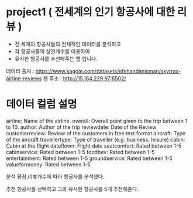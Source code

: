 # project1 ( 전세계의 인기 항공사에 대한 리뷰  )
+ 전 세계의 항공사들의 전체적인 데이터를 분석하고 
+ 각 항공사들의 상관계수를 이용하여 
+ 유사한 항공사를 추천해주는 웹 입니다.

데이터 출처 : https://www.kaggle.com/datasets/efehandanisman/skytrax-airline-reviews
웹 주소 : http://15.164.229.97:8502/

데이터 컬럼 설명 
================
airline: Name of the airline.
overall: Overall point given to the trip between 1 to 10.
author: Author of the trip
reviewdate: Date of the Review customerreview: Review of the customers in free text format
aircraft: Type of the aircraft
travellertype: Type of traveller (e.g. business, leisure) cabin: Cabin at the flight dateflown: Flight date
seatcomfort: Rated between 1-5 cabinservice: Rated between 1-5
foodbev: Rated between 1-5 entertainment: Rated between 1-5 groundservice: Rated between 1-5
valueformoney: Rated between 1-5

분석
평점,리뷰개수에 따라 항공사를 분석했다.

추천
항공사를 선택하고 그와 유사한 항공사를 5개 추천해준다.


